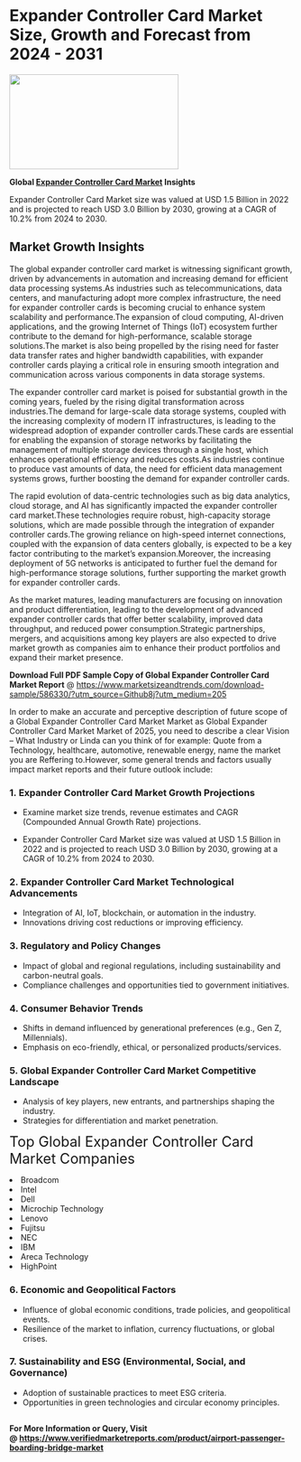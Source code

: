 <H1>Expander Controller Card Market Size, Growth and Forecast from 2024 - 2031</H1><img class="aligncenter size-medium wp-image-584254" src="https://thirdeyenews.in/wp-content/uploads/2024/09/Global-Market-Research-300x168.jpeg" alt="" width="300" height="168" /><p><strong>Global&nbsp;<a href="https://www.marketsizeandtrends.com/download-sample/586330/?utm_source=Github8j?utm_medium=205">Expander Controller Card Market</a> Insights</strong></p><p>Expander Controller Card Market size was valued at USD 1.5 Billion in 2022 and is projected to reach USD 3.0 Billion by 2030, growing at a CAGR of 10.2% from 2024 to 2030.</p><p><h2>Market Growth Insights</h2> <p>The global expander controller card market is witnessing significant growth, driven by advancements in automation and increasing demand for efficient data processing systems.As industries such as telecommunications, data centers, and manufacturing adopt more complex infrastructure, the need for expander controller cards is becoming crucial to enhance system scalability and performance.The expansion of cloud computing, AI-driven applications, and the growing Internet of Things (IoT) ecosystem further contribute to the demand for high-performance, scalable storage solutions.The market is also being propelled by the rising need for faster data transfer rates and higher bandwidth capabilities, with expander controller cards playing a critical role in ensuring smooth integration and communication across various components in data storage systems.</p> <p>The expander controller card market is poised for substantial growth in the coming years, fueled by the rising digital transformation across industries.The demand for large-scale data storage systems, coupled with the increasing complexity of modern IT infrastructures, is leading to the widespread adoption of expander controller cards.These cards are essential for enabling the expansion of storage networks by facilitating the management of multiple storage devices through a single host, which enhances operational efficiency and reduces costs.As industries continue to produce vast amounts of data, the need for efficient data management systems grows, further boosting the demand for expander controller cards.</p> <p>The rapid evolution of data-centric technologies such as big data analytics, cloud storage, and AI has significantly impacted the expander controller card market.These technologies require robust, high-capacity storage solutions, which are made possible through the integration of expander controller cards.The growing reliance on high-speed internet connections, coupled with the expansion of data centers globally, is expected to be a key factor contributing to the market’s expansion.Moreover, the increasing deployment of 5G networks is anticipated to further fuel the demand for high-performance storage solutions, further supporting the market growth for expander controller cards.</p> <p>As the market matures, leading manufacturers are focusing on innovation and product differentiation, leading to the development of advanced expander controller cards that offer better scalability, improved data throughput, and reduced power consumption.Strategic partnerships, mergers, and acquisitions among key players are also expected to drive market growth as companies aim to enhance their product portfolios and expand their market presence.</p> <p><span class=""><strong>Download Full PDF Sample Copy of Global Expander Controller Card Market Report</strong> @ <a href="https://www.marketsizeandtrends.com/download-sample/586330/?utm_source=Github8j?utm_medium=205" target="_blank">https://www.marketsizeandtrends.com/download-sample/586330/?utm_source=Github8j?utm_medium=205</a></span></p><p>In order to make an accurate and perceptive description of future scope of a Global&nbsp;Expander Controller Card Market Market as Global&nbsp;Expander Controller Card Market Market of 2025, you need to describe a clear Vision &ndash; What Industry or Linda can you think of for example: Quote from a Technology, healthcare, automotive, renewable energy, name the market you are Reffering to.However, some general trends and factors usually impact market reports and their future outlook include:</p><h3>1.&nbsp;<strong>Expander Controller Card Market Growth Projections</strong></h3><ul><li>Examine market size trends, revenue estimates and CAGR (Compounded Annual Growth Rate) projections.</li><li><p>Expander Controller Card Market size was valued at USD 1.5 Billion in 2022 and is projected to reach USD 3.0 Billion by 2030, growing at a CAGR of 10.2% from 2024 to 2030.</p></li></ul><h3>2.&nbsp;<strong>Expander Controller Card Market Technological Advancements</strong></h3><ul><li>Integration of AI, IoT, blockchain, or automation in the industry.</li><li>Innovations driving cost reductions or improving efficiency.</li></ul><h3>3.&nbsp;<strong>Regulatory and Policy Changes</strong></h3><ul><li>Impact of global and regional regulations, including sustainability and carbon-neutral goals.</li><li>Compliance challenges and opportunities tied to government initiatives.</li></ul><h3>4.&nbsp;<strong>Consumer Behavior Trends</strong></h3><ul><li>Shifts in demand influenced by generational preferences (e.g., Gen Z, Millennials).</li><li>Emphasis on eco-friendly, ethical, or personalized products/services.</li></ul><h3>5.&nbsp;<strong>Global Expander Controller Card Market Competitive Landscape</strong></h3><ul><li>Analysis of key players, new entrants, and partnerships shaping the industry.</li><li>Strategies for differentiation and market penetration.</li></ul><p data-pm-slice="1 1 []"><span style="color: inherit; font-family: inherit; font-size: 25px;">Top Global Expander Controller Card Market Companies</span></p><div class="" data-test-id=""><p><li>Broadcom</li><li> Intel</li><li> Dell</li><li> Microchip Technology</li><li> Lenovo</li><li> Fujitsu</li><li> NEC</li><li> IBM</li><li> Areca Technology</li><li> HighPoint</li></p></div><h3>6.&nbsp;<strong>Economic and Geopolitical Factors</strong></h3><ul><li>Influence of global economic conditions, trade policies, and geopolitical events.</li><li>Resilience of the market to inflation, currency fluctuations, or global crises.</li></ul><h3>7.&nbsp;<strong>Sustainability and ESG (Environmental, Social, and Governance)</strong></h3><ul><li>Adoption of sustainable practices to meet ESG criteria.</li><li>Opportunities in green technologies and circular economy principles.</li></ul><h2><strong style="font-size: 14px;">For More Information or Query, Visit @&nbsp;</strong><a style="background-color: #ffffff; font-size: 14px;" href="https://www.marketsizeandtrends.com/report/expander-controller-card-market/" target="_blank">https://www.verifiedmarketreports.com/product/airport-passenger-boarding-bridge-market</a></h2>